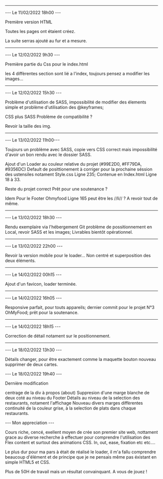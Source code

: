 ************************

--- Le 11/02/2022 18h00 ---

Première version HTML

Toutes les pages ont étaient créez.

La suite serras ajouté au fur et a mesure.

************************

--- Le 12/02/2022 9h30 ---

Première partie du Css pour le index.html

les 4 diffèrentes section sont lié a l'index, toujours pensez a modifier les images...

************************

--- Le 12/02/2022 15h30 ---

Problème d'utilisation de SASS, impossibilité de modifier des élements simple et problème d'utilisation des @keyframes;

CSS plus SASS Problème de compatibilité ?

Revoir la taille des img.

************************

--- Le 13/02/2022 11h00---

Toujours un problème avec SASS, copie vers CSS correct mais impossibilité d'avoir un bon rendu avec le dossier SASS.

Ajout d'un Loader au couleur relative du projet (#99E2D0, #FF79DA, #9356DC) Default de posittionement à corriger pour la prochaine séssion des ustensiles notament Style.css Ligne 235; Contenue en Index.html Ligne 18 à 33.

Reste du projet correct Prêt pour une soutenance ?

Idem Pour le Footer Ohmyfood Ligne 165 peut être les //li// ? A revoir tout de même.

************************

--- Le 13/02/2022 18h30 ---

Rendu exemplaire via l'hébergement Git problème de possitionnement en Local, revoir SASS et les images; Livrables bientôt opérationnel.

************************

--- Le 13/02/2022 22h00 ---

Revoir la version mobile pour le loader... Non centré et superposition des deux éléments.

************************

--- Le 14/02/2022 00h15 ---

Ajout d'un favicon, loader terminée.

************************

--- Le 14/02/2022 16h05 ---

Responsive parfait, pour touts appareils; dernier commit pour le projet N°3 OhMyFood; prêt pour la soutenance.

************************

--- Le 14/02/2022 18h15 ---

Correction de détail notament sur le positionnement.

************************

--- Le 18/02/2022 13h30 ---

Détails changer, pour être exactement comme la maquette
bouton nouveau supprimer de deux cartes.

--- Le 18/02/2022 19h40 ---

Dernière modification

centrage de la div à propos (about)
Suppresion d'une marge blanche de deux coté au niveau du Footer
Détails au niveau de la selection des restaurants, notament l'affichage Nouveau
divers marges diffèrentes
continuité de la couleur grise, à la selection de plats dans chaque restaurants.

--- Mon appreciation ---

Cours riche, cencé, exellent moyen de crée son premier site web, nottament grace au diverse recherche à effectuer pour comprendre l'utilisation des Flex content et surtout des animations CSS. In, out, ease, fixation etc etc....

Le plus dur pour ma pars à était de réalisé le loader, il m'a fallu comprendre beaucoup d'élément et de principe que je ne pensais même pas éxistant en simple HTML5 et CSS.

Plus de 50H de travail mais un résultat convainquant. A vous de jouez !
